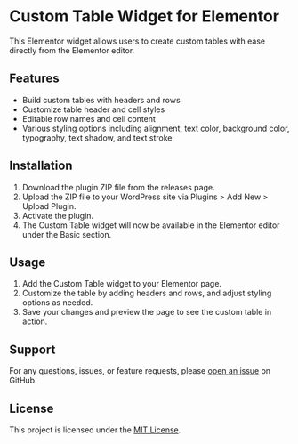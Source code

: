# Custom Table Widget for Elementor

This Elementor widget allows users to create custom tables with ease directly from the Elementor editor.

## Features

- Build custom tables with headers and rows
- Customize table header and cell styles
- Editable row names and cell content
- Various styling options including alignment, text color, background color, typography, text shadow, and text stroke

## Installation

1. Download the plugin ZIP file from the releases page.
2. Upload the ZIP file to your WordPress site via Plugins > Add New > Upload Plugin.
3. Activate the plugin.
4. The Custom Table widget will now be available in the Elementor editor under the Basic section.

## Usage

1. Add the Custom Table widget to your Elementor page.
2. Customize the table by adding headers and rows, and adjust styling options as needed.
3. Save your changes and preview the page to see the custom table in action.

## Support

For any questions, issues, or feature requests, please [open an issue](https://github.com/mahedi007/custom-table-widget/issues) on GitHub.

## License

This project is licensed under the [MIT License](LICENSE).
